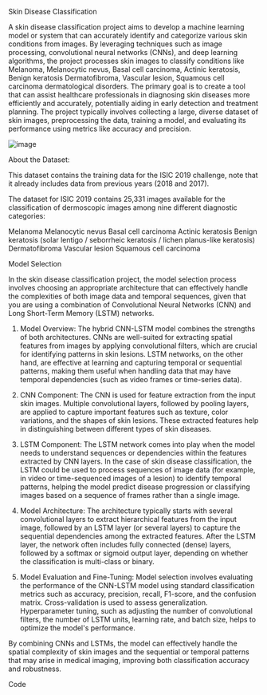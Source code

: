 Skin Disease Classification 

A skin disease classification project aims to develop a machine learning model or system that can accurately identify and categorize various skin conditions from images. By leveraging techniques such as image processing, convolutional neural networks (CNNs), and deep learning algorithms, the project processes skin images to classify conditions like Melanoma, Melanocytic nevus, Basal cell carcinoma, Actinic keratosis, Benign keratosis Dermatofibroma, Vascular lesion, Squamous cell carcinoma dermatological disorders. The primary goal is to create a tool that can assist healthcare professionals in diagnosing skin diseases more efficiently and accurately, potentially aiding in early detection and treatment planning. The project typically involves collecting a large, diverse dataset of skin images, preprocessing the data, training a model, and evaluating its performance using metrics like accuracy and precision. 



![image](https://github.com/user-attachments/assets/2ea10662-7718-4a53-a0b1-8b3edf9b94ff)




About the Dataset: 

This dataset contains the training data for the ISIC 2019 challenge, note that it already includes data from previous years (2018 and 2017). 

The dataset for ISIC 2019 contains 25,331 images available for the classification of dermoscopic images among nine different diagnostic categories: 

Melanoma 
Melanocytic nevus 
Basal cell carcinoma 
Actinic keratosis 
Benign keratosis (solar lentigo / seborrheic keratosis / lichen planus-like keratosis) 
Dermatofibroma 
Vascular lesion 
Squamous cell carcinoma 

 

Model Selection 

In the skin disease classification project, the model selection process involves choosing an appropriate architecture that can effectively handle the complexities of both image data and temporal sequences, given that you are using a combination of Convolutional Neural Networks (CNN) and Long Short-Term Memory (LSTM) networks. 

1. Model Overview: The hybrid CNN-LSTM model combines the strengths of both architectures. CNNs are well-suited for extracting spatial features from images by applying convolutional filters, which are crucial for identifying patterns in skin lesions. LSTM networks, on the other hand, are effective at learning and capturing temporal or sequential patterns, making them useful when handling data that may have temporal dependencies (such as video frames or time-series data). 

2. CNN Component: The CNN is used for feature extraction from the input skin images. Multiple convolutional layers, followed by pooling layers, are applied to capture important features such as texture, color variations, and the shapes of skin lesions. These extracted features help in distinguishing between different types of skin diseases. 

3. LSTM Component: The LSTM network comes into play when the model needs to understand sequences or dependencies within the features extracted by CNN layers. In the case of skin disease classification, the LSTM could be used to process sequences of image data (for example, in video or time-sequenced images of a lesion) to identify temporal patterns, helping the model predict disease progression or classifying images based on a sequence of frames rather than a single image. 

4. Model Architecture: The architecture typically starts with several convolutional layers to extract hierarchical features from the input image, followed by an LSTM layer (or several layers) to capture the sequential dependencies among the extracted features. After the LSTM layer, the network often includes fully connected (dense) layers, followed by a softmax or sigmoid output layer, depending on whether the classification is multi-class or binary. 

5. Model Evaluation and Fine-Tuning: Model selection involves evaluating the performance of the CNN-LSTM model using standard classification metrics such as accuracy, precision, recall, F1-score, and the confusion matrix. Cross-validation is used to assess generalization. Hyperparameter tuning, such as adjusting the number of convolutional filters, the number of LSTM units, learning rate, and batch size, helps to optimize the model's performance. 

By combining CNNs and LSTMs, the model can effectively handle the spatial complexity of skin images and the sequential or temporal patterns that may arise in medical imaging, improving both classification accuracy and robustness. 

Code 

